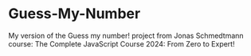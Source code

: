 # Guess-My-Number

My version of the Guess my number! project from Jonas Schmedtmann course: The Complete JavaScript Course 2024: From Zero to Expert!
